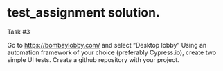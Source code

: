 # test_assignment solution.

Task  #3

Go to https://bombaylobby.com/ and select “Desktop lobby”
Using an automation framework of your choice (preferably Cypress.io), create two simple UI tests. 
Create a github repository with your project. 
